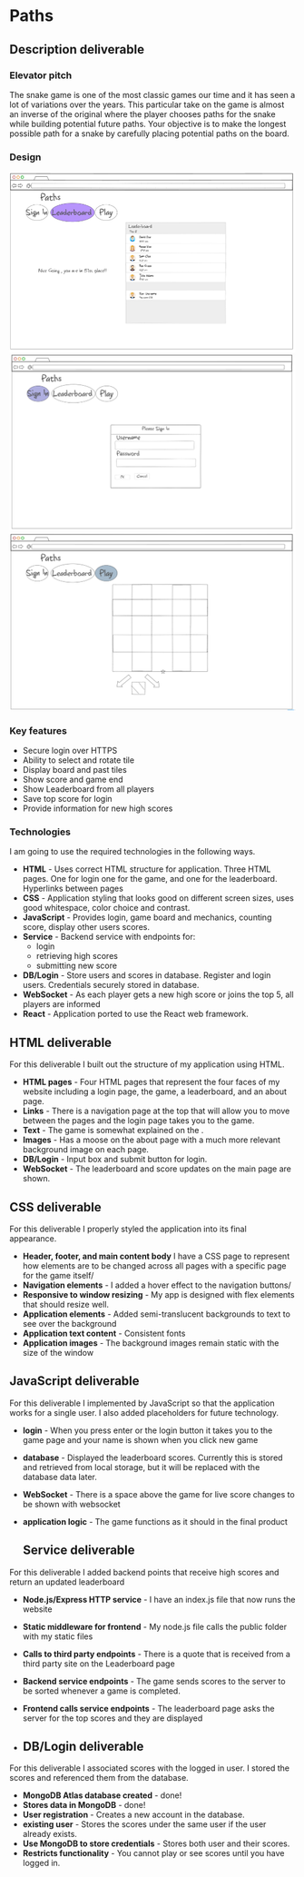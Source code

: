 # Paths

## Description deliverable

### Elevator pitch

The snake game is one of the most classic games our time and it has seen a lot of variations over the years. This particular take on the game is almost an inverse of the original where the player chooses paths for the snake while building potential future paths. Your objective is to make the longest possible path for a snake by carefully placing potential paths on the board.
### Design


![Leaderboard](https://github.com/arftonlum/Startup/blob/main/Pathsleaderboard.png) ![SignIn](https://github.com/arftonlum/Startup/blob/main/Pathssignin.png) ![Play](https://github.com/arftonlum/Startup/blob/main/Pathsplay.png)
### Key features

- Secure login over HTTPS
- Ability to select and rotate tile
- Display board and past tiles
- Show score and game end
- Show Leaderboard from all players
- Save top score for login
- Provide information for new high scores

### Technologies

I am going to use the required technologies in the following ways.

- **HTML** - Uses correct HTML structure for application. Three HTML pages. One for login one for the game, and one for the leaderboard. Hyperlinks between pages
- **CSS** - Application styling that looks good on different screen sizes, uses good whitespace, color choice and contrast.
- **JavaScript** - Provides login, game board and mechanics, counting score, display other users scores.
- **Service** - Backend service with endpoints for:
  - login
  - retrieving high scores
  - submitting new score
- **DB/Login** - Store users and scores in database. Register and login users. Credentials securely stored in database.
- **WebSocket** - As each player gets a new high score or joins the top 5, all players are informed
- **React** - Application ported to use the React web framework.

## HTML deliverable

For this deliverable I built out the structure of my application using HTML.

- **HTML pages** - Four HTML pages that represent the four faces of my website including a login page, the game, a leaderboard, and an about page.
- **Links** - There is a navigation page at the top that will allow you to move between the pages and the login page takes you to the game.
- **Text** - The game is somewhat explained on the .
- **Images** - Has a moose on the about page with a much more relevant background image on each page.
- **DB/Login** - Input box and submit button for login.
- **WebSocket** - The leaderboard and score updates on the main page are shown.

## CSS deliverable

For this deliverable I properly styled the application into its final appearance.

- **Header, footer, and main content body** I have a CSS page to represent how elements are to be changed across all pages with a specific page for the game itself/
- **Navigation elements** - I added a hover effect to the navigation buttons/
- **Responsive to window resizing** - My app is designed with flex elements that should resize well.
- **Application elements** - Added semi-translucent backgrounds to text to see over the background
- **Application text content** - Consistent fonts
- **Application images** - The background images remain static with the size of the window

## JavaScript deliverable

For this deliverable I implemented by JavaScript so that the application works for a single user. I also added placeholders for future technology.

- **login** - When you press enter or the login button it takes you to the game page and your name is shown when you click new game
- **database** - Displayed the leaderboard scores. Currently this is stored and retrieved from local storage, but it will be replaced with the database data later.
- **WebSocket** - There is a space above the game for live score changes to be shown with websocket
- **application logic** - The game functions as it should in the final product

  ## Service deliverable

For this deliverable I added backend points that receive high scores and return an updated leaderboard

- **Node.js/Express HTTP service** - I have an index.js file that now runs the website
- **Static middleware for frontend** - My node.js file calls the public folder with my static files
- **Calls to third party endpoints** - There is a quote that is received from a third party site on the Leaderboard page
- **Backend service endpoints** - The game sends scores to the server to be sorted whenever a game is completed.
- **Frontend calls service endpoints** - The leaderboard page asks the server for the top scores and they are displayed

- ## DB/Login deliverable


For this deliverable I associated scores with the logged in user. I stored the scores and referenced them from the database.

- **MongoDB Atlas database created** - done!
- **Stores data in MongoDB** - done!
- **User registration** - Creates a new account in the database.
- **existing user** - Stores the scores under the same user if the user already exists.
- **Use MongoDB to store credentials** - Stores both user and their scores.
- **Restricts functionality** - You cannot play or see scores until you have logged in.

